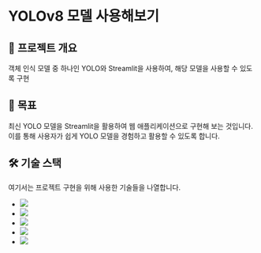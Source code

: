 # YOLOv8 모델 사용해보기 

## 🌟 프로젝트 개요
객체 인식 모델 중 하나인 YOLO와 Streamlit을 사용하여, 해당 모델을 사용할 수 있도록 구현

## 🎯 목표
최신 YOLO 모델을 Streamlit을 활용하여 웹 애플리케이션으로 구현해 보는 것입니다. 이를 통해 사용자가 쉽게 YOLO 모델을 경험하고 활용할 수 있도록 합니다.

## 🛠 기술 스택
여기서는 프로젝트 구현을 위해 사용한 기술들을 나열합니다.
- <img src="https://img.shields.io/badge/Python-3776AB?style=for-the-badge&logo=Python&logoColor=white">
- <img src="https://img.shields.io/badge/OpenCV-5C3EE8?style=for-the-badge&logo=OpenCV&logoColor=white">
- <img src="https://img.shields.io/badge/GitHub-181717?style=for-the-badge&logo=GitHub&logoColor=white">
- <img src="https://img.shields.io/badge/Jupyter-F37626?style=for-the-badge&logo=Jupyter&logoColor=white">
- <img src="https://img.shields.io/badge/git-F05032?style=for-the-badge&logo=git&logoColor=white">
